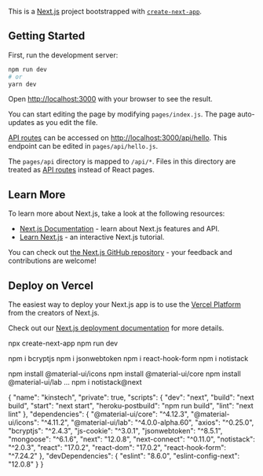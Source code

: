 This is a [Next.js](https://nextjs.org/) project bootstrapped with [`create-next-app`](https://github.com/vercel/next.js/tree/canary/packages/create-next-app).

## Getting Started

First, run the development server:

```bash
npm run dev
# or
yarn dev
```

Open [http://localhost:3000](http://localhost:3000) with your browser to see the result.

You can start editing the page by modifying `pages/index.js`. The page auto-updates as you edit the file.

[API routes](https://nextjs.org/docs/api-routes/introduction) can be accessed on [http://localhost:3000/api/hello](http://localhost:3000/api/hello). This endpoint can be edited in `pages/api/hello.js`.

The `pages/api` directory is mapped to `/api/*`. Files in this directory are treated as [API routes](https://nextjs.org/docs/api-routes/introduction) instead of React pages.

## Learn More

To learn more about Next.js, take a look at the following resources:

- [Next.js Documentation](https://nextjs.org/docs) - learn about Next.js features and API.
- [Learn Next.js](https://nextjs.org/learn) - an interactive Next.js tutorial.

You can check out [the Next.js GitHub repository](https://github.com/vercel/next.js/) - your feedback and contributions are welcome!

## Deploy on Vercel

The easiest way to deploy your Next.js app is to use the [Vercel Platform](https://vercel.com/new?utm_medium=default-template&filter=next.js&utm_source=create-next-app&utm_campaign=create-next-app-readme) from the creators of Next.js.

Check out our [Next.js deployment documentation](https://nextjs.org/docs/deployment) for more details.

npx create-next-app
npm run dev

npm i bcryptjs
npm i jsonwebtoken
npm i react-hook-form
npm i notistack

npm install @material-ui/icons
npm install @material-ui/core
npm install @material-ui/lab
...
npm i notistack@next

{
"name": "kinstech",
"private": true,
"scripts": {
"dev": "next",
"build": "next build",
"start": "next start",
"heroku-postbuild": "npm run build",
"lint": "next lint"
},
"dependencies": {
"@material-ui/core": "^4.12.3",
"@material-ui/icons": "^4.11.2",
"@material-ui/lab": "^4.0.0-alpha.60",
"axios": "^0.25.0",
"bcryptjs": "^2.4.3",
"js-cookie": "^3.0.1",
"jsonwebtoken": "^8.5.1",
"mongoose": "^6.1.6",
"next": "12.0.8",
"next-connect": "^0.11.0",
"notistack": "^2.0.3",
"react": "17.0.2",
"react-dom": "17.0.2",
"react-hook-form": "^7.24.2"
},
"devDependencies": {
"eslint": "8.6.0",
"eslint-config-next": "12.0.8"
}
}
